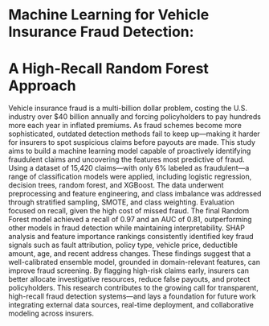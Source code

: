 # Machine Learning for Vehicle Insurance Fraud Detection: 
# A High-Recall Random Forest Approach

Vehicle insurance fraud is a multi-billion dollar problem, costing the U.S. industry over $40 billion annually and forcing policyholders to pay hundreds more each year in inflated premiums. As fraud schemes become more sophisticated, outdated detection methods fail to keep up—making it harder for insurers to spot suspicious claims before payouts are made. This study aims to build a machine learning model capable of proactively identifying fraudulent claims and uncovering the features most predictive of fraud. Using a dataset of 15,420 claims—with only 6% labeled as fraudulent—a range of classification models were applied, including logistic regression, decision trees, random forest, and XGBoost. The data underwent preprocessing and feature engineering, and class imbalance was addressed through stratified sampling, SMOTE, and class weighting. Evaluation focused on recall, given the high cost of missed fraud. The final Random Forest model achieved a recall of 0.97 and an AUC of 0.81, outperforming other models in fraud detection while maintaining interpretability. SHAP analysis and feature importance rankings consistently identified key fraud signals such as fault attribution, policy type, vehicle price, deductible amount, age, and recent address changes. These findings suggest that a well-calibrated ensemble model, grounded in domain-relevant features, can improve fraud screening. By flagging high-risk claims early, insurers can better allocate investigative resources, reduce false payouts, and protect policyholders. This research contributes to the growing call for transparent, high-recall fraud detection systems—and lays a foundation for future work integrating external data sources, real-time deployment, and collaborative modeling across insurers.


